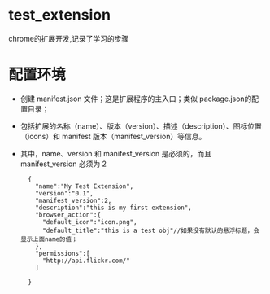 # test_extension

chrome的扩展开发,记录了学习的步骤


# 配置环境

- 创建 manifest.json 文件；这是扩展程序的主入口；类似 package.json的配置目录；
- 包括扩展的名称（name）、版本（version）、描述（description）、图标位置（icons）和 manifest 版本（manifest_version）等信息。
- 其中，name、version 和 manifest_version 是必须的，而且 manifest_version 必须为 2


        {
          "name":"My Test Extension",
          "version":"0.1",
          "manifest_version":2,
          "description":"this is my first extension",
          "browser_action":{
            "default_icon":"icon.png",
            "default_title":"this is a test obj"//如果没有默认的悬浮标题，会显示上面name的值；
          },
          "permissions":[
            "http://api.flickr.com/"
          ]
        
        }